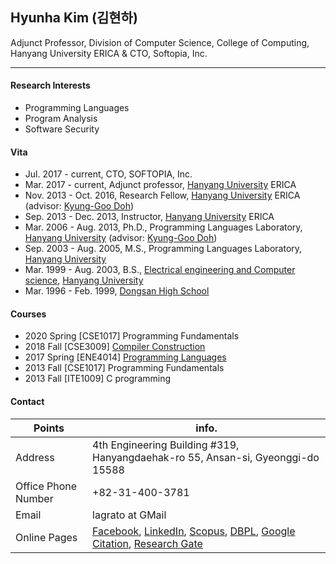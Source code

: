 ## Hyunha Kim (김현하)

Adjunct Professor, Division of Computer Science, College of Computing, Hanyang University ERICA &
CTO, Softopia, Inc.

------------------

#### Research Interests

- Programming Languages
- Program Analysis
- Software Security

#### Vita

- Jul. 2017 - current, CTO, SOFTOPIA, Inc.
- Mar. 2017 - current, Adjunct professor, [Hanyang University](http://www.hanyang.ac.kr) ERICA
- Nov. 2013 - Oct. 2016, Research Fellow, [Hanyang University](http://www.hanyang.ac.kr) ERICA (advisor: [Kyung-Goo Doh](http://doggzone.github.io/home))
- Sep. 2013 - Dec. 2013, Instructor, [Hanyang University](http://www.hanyang.ac.kr) ERICA
- Mar. 2006 - Aug. 2013, Ph.D., Programming Languages Laboratory, [Hanyang University](http://www.hanyang.ac.kr) (advisor: [Kyung-Goo Doh](http://doggzone.github.io/home))
- Sep. 2003 - Aug. 2005, M.S., Programming Languages Laboratory, [Hanyang University](http://www.hanyang.ac.kr)
- Mar. 1999 - Aug. 2003, B.S., [Electrical engineering and Computer science](http://eecs.hanyang.ac.kr), [Hanyang University](http://www.hanyang.ac.kr)
- Mar. 1996 - Feb. 1999, [Dongsan High School](http://www.dsgo.kr)

#### Courses

- 2020 Spring [CSE1017] Programming Fundamentals
- 2018 Fall [CSE3009] [Compiler Construction](https://github.com/Hyunha/compiler2018)
- 2017 Spring [ENE4014] [Programming Languages](https://hyunha.bitbucket.io/ene4014/2017)
- 2013 Fall [CSE1017] Programming Fundamentals
- 2013 Fall [ITE1009] C programming

#### Contact

| Points | info. |
| ------------------- | ------------------ |
| Address             | 4th Engineering Building #319, Hanyangdaehak-ro 55, Ansan-si, Gyeonggi-do 15588 |
| Office Phone Number | +82-31-400-3781    |
| Email               | lagrato at GMail   |
| Online Pages        | [Facebook](https://www.facebook.com/lagrato), [LinkedIn](http://www.linkedin.com/profile/view?id=242952584), [Scopus](http://www.scopus.com/authid/detail.url?authorId=15755697000), [DBPL](http://www.informatik.uni-trier.de/~ley/pers/hd/k/Kim:Hyunha.html), [Google Citation](http://scholar.google.com/citations?user=LDPpVfsAAAAJ&hl=en), [Research Gate](https://www.researchgate.net/profile/Hyunha_Kim) |
